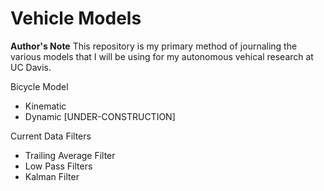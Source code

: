 # Vehicle Models

**Author's Note** This repository is my primary method of journaling the various models that I will be using for my autonomous vehical research at UC Davis. 

Bicycle Model 
* Kinematic
* Dynamic [UNDER-CONSTRUCTION]

Current Data Filters
* Trailing Average Filter
* Low Pass Filters
* Kalman Filter